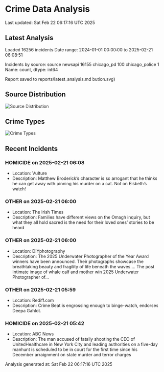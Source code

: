 # Crime Data Analysis
Last updated: Sat Feb 22 06:17:16 UTC 2025

## Latest Analysis

Loaded 16256 incidents
Date range: 2024-01-01 00:00:00 to 2025-02-21 06:08:51

Incidents by source:
source
newsapi           16155
chicago_pd          100
chicago_police        1
Name: count, dtype: int64

Report saved to reports/latest_analysis.md
bution.svg)

## Source Distribution
![Source Distribution](images/source_distribution.svg)

## Crime Types
![Crime Types](images/crime_types.svg)

## Recent Incidents

### HOMICIDE on 2025-02-21 06:08
- Location: Vulture
- Description: Matthew Broderick’s character is so arrogant that he thinks he can get away with pinning his murder on a cat. Not on Elsbeth’s watch!


### OTHER on 2025-02-21 06:00
- Location: The Irish Times
- Description: Families have different views on the Omagh inquiry, but what they all hold sacred is the need for their loved ones’ stories to be heard


### OTHER on 2025-02-21 06:00
- Location: DIYphotography
- Description: The 2025 Underwater Photographer of the Year Award winners have been announced. Their photographs showcase the breathtaking beauty and fragility of life beneath the waves....
The post Intimate image of whale calf and mother win 2025 Underwater Photographer of…


### OTHER on 2025-02-21 05:59
- Location: Rediff.com
- Description: Crime Beat is engrossing enough to binge-watch, endorses Deepa Gahlot.


### HOMICIDE on 2025-02-21 05:42
- Location: ABC News
- Description: The man accused of fatally shooting the CEO of UnitedHealthcare in New York City and leading authorities on a five-day manhunt is scheduled to be in court for the first time since his December arraignment on state murder and terror charges

Analysis generated at: Sat Feb 22 06:17:16 UTC 2025
